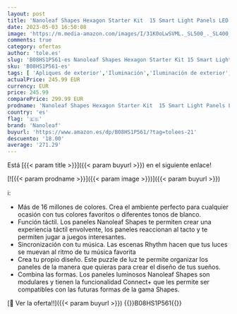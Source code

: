 ```yaml
---
layout: post
title: 'Nanoleaf Shapes Hexagon Starter Kit  15 Smart Light Panels LED RGBW - Modular Wi-Fi Colour Changing Wall Lights  Works with Alexa Google Assistant Apple Homekit  for Room Decor & Gaming'
date: 2023-05-03 16:50:08
image: 'https://m.media-amazon.com/images/I/31K0oLwSVML._SL500_._SL400_.jpg'
comments: true
category: ofertas
author: 'tole.es'
slug: 'B08HS1P561-es Nanoleaf Shapes Hexagon Starter Kit 15 Smart Light Panels...'
sku: 'B08HS1P561-es'
tags: [ 'Apliques de exterior','Iluminación','Iluminación de exterior','Iluminación de interior','Iluminación decorativa y para usos específicos de interior','Iluminación nocturna de interior','apple','nanoleaf','🇪🇸', ]
actualPrice: 245.99 EUR
currency: EUR
price: 245.99
comparePrice: 299.99 EUR
prodname: 'Nanoleaf Shapes Hexagon Starter Kit  15 Smart Light Panels LED RGBW - Modular Wi-Fi Colour Changing Wall Lights  Works with Alexa Google Assistant Apple Homekit  for Room Decor & Gaming'
country: 'es'
flag: '🇪🇸'
brand: 'Nanoleaf'
buyurl: 'https://www.amazon.es/dp/B08HS1P561/?tag=tolees-21'
descuento: '18.00'
average: '271.29'
---
```


Está [{{< param title >}}]({{< param buyurl >}}) en el siguiente enlace!

[![{{< param prodname >}}]({{< param image >}})]({{< param buyurl >}})

ℹ️:

- Más de 16 millones de colores. Crea el ambiente perfecto para cualquier ocasión con tus colores favoritos o diferentes tonos de blanco.
- Función táctil. Los paneles Nanoleaf Shapes te permiten crear una experiencia táctil envolvente, los paneles reaccionan al tacto y te permiten jugar a juegos interesantes.
- Sincronización con tu música. Las escenas Rhythm hacen que tus luces se muevan al ritmo de tu música favorita
- Crea tu propio diseño. Este puzzle de luz te permite organizar los paneles de la manera que quieras para crear el diseño de tus sueños.
- Combina las formas. Los paneles luminosos Nanoleaf Shapes son modulares y tienen la funcionalidad Connect+ que les permite ser compatibles con las futuras formas de la gama Shapes.

[🛒 Ver la oferta!!]({{< param buyurl >}})
{{<world>}}B08HS1P561{{</world>}}
